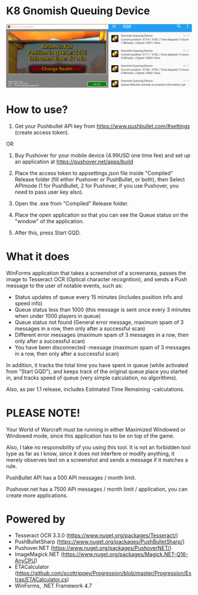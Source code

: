 # K8 Gnomish Queuing Device
![alt text](https://github.com/kitsun8/K8-Gnomish-Queuing-Device/blob/master/Screenshot/K8GDC.png)

# How to use?
1. Get your Pushbullet API key from https://www.pushbullet.com/#settings (create access token).

OR

1. Buy Pushover for your mobile device (4.99USD one time fee) and set up an application at https://pushover.net/apps/build

2. Place the access token to appsettings.json file inside "Compiled" Release folder (fill either Pushover or PushBullet, or both), then Select APImode (1 for PushBullet, 2 for Pushover, if you use Pushover, you need to pass user key also).
3. Open the .exe from "Compiled" Release folder. 
4. Place the open application so that you can see the Queue status on the "window" of the application.
5. After this, press Start GQD. 

# What it does
WinForms application that takes a screenshot of a screenarea, passes the image to Tesseract OCR (Optical character recognition), and sends a Push message to the user of notable events, such as:
- Status updates of queue every 15 minutes (includes position info and speed info)
- Queue status less than 1000 (this message is sent once every 3 minutes when under 1000 players in queue)
- Queue status not found (General error message, maximum spam of 3 messages in a row, then only after a successful scan)
- Different error messages (maximum spam of 3 messages in a row, then only after a successful scan)
- You have been disconnected -message (maximum spam of 3 messages in a row, then only after a successful scan)

In addition, it tracks the total time you have spent in queue (while activated from "Start GQD"), and keeps track of the original queue place you started in, and tracks speed of queue (very simple calculation, no algorithms).

Also, as per 1.1 release, includes Estimated Time Remaining -calculations.

# PLEASE NOTE!
Your World of Warcraft must be running in either Maximized Windowed or Windowed mode, since this application has to be on top of the game.

Also, I take no responsibility of you using this tool. It is not an forbidden tool type as far as I know, since it does not interfere or modify anything, it merely observes text on a screenshot and sends a message if it matches a rule.

PushBullet API has a 500 API messages / month limit.

Pushover.net has a 7500 API messages / month limit / application, you can create more applications.


# Powered by
- Tesseract OCR 3.3.0 (https://www.nuget.org/packages/Tesseract/)
- PushBulletSharp (https://www.nuget.org/packages/PushBulletSharp/)
- Pushover.NET (https://www.nuget.org/packages/PushoverNET/)
- ImageMagick.NET (https://www.nuget.org/packages/Magick.NET-Q16-AnyCPU)
- ETACalculator (https://github.com/scottrippey/Progression/blob/master/Progression/Extras/ETACalculator.cs)
- WinForms, .NET Framework 4.7
